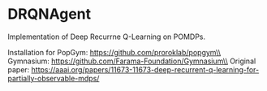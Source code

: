# DRQNAgent
Implementation of Deep Recurrne Q-Learning on POMDPs. 

Installation for PopGym: https://github.com/proroklab/popgym\\
Gymnasium: https://github.com/Farama-Foundation/Gymnasium\\
Original paper: https://aaai.org/papers/11673-11673-deep-recurrent-q-learning-for-partially-observable-mdps/

